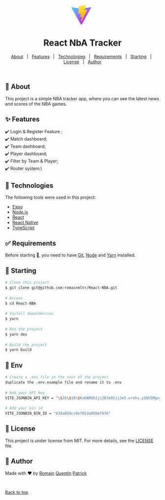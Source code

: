 <div align="center" id="top"> 
  <img src="./public/vite.svg" alt="React Nba" />
  &#xa0;

</div>

<h1 align="center">React NbA Tracker</h1>

<p align="center">
  <a href="#dart-about">About</a> &#xa0; | &#xa0; 
  <a href="#sparkles-features">Features</a> &#xa0; | &#xa0;
  <a href="#rocket-technologies">Technologies</a> &#xa0; | &#xa0;
  <a href="#white_check_mark-requirements">Requirements</a> &#xa0; | &#xa0;
  <a href="#checkered_flag-starting">Starting</a> &#xa0; | &#xa0;
  <a href="#memo-license">License</a> &#xa0; | &#xa0;
  <a href="#memo-author" target="_blank">Author</a>
</p>

<br>

## :dart: About ##

This project is a simple NBA tracker app, where you can see the latest news and scores of the NBA games.

## :sparkles: Features ##

:heavy_check_mark: Login & Register Feature ;\
:heavy_check_mark: Match dashboard;\
:heavy_check_mark: Team dashboard;\
:heavy_check_mark: Player dashboard;\
:heavy_check_mark: Filter by Team & Player;\
:heavy_check_mark: Router system;\
## :rocket: Technologies ##

The following tools were used in this project:

- [Expo](https://expo.io/)
- [Node.js](https://nodejs.org/en/)
- [React](https://pt-br.reactjs.org/)
- [React Native](https://reactnative.dev/)
- [TypeScript](https://www.typescriptlang.org/)

## :white_check_mark: Requirements ##

Before starting :checkered_flag:, you need to have [Git](https://git-scm.com), [Node](https://nodejs.org/en/) and [Yarn](https://yarnpkg.com/) installed.

## :checkered_flag: Starting ##

```bash
# Clone this project
$ git clone git@github.com:romainmltr/React-NBA.git

# Access
$ cd React-NBA

# Install dependencies
$ yarn

# Run the project
$ yarn dev

# Build the project
$ yarn build
```
## :checkered_flag: Env ##

```bash
# Create a .env file in the root of the project
duplicate the .env.example file and rename it to .env

# Add your API key
VITE_JSONBIN_API_KEY = "\$2b\$10\$KuOAMdG1jiZBJe92jjJe5.vrohu.y3Qh5MguyGbdE6CwGfbGYxgQ2"

# Add your bin id
VITE_JSONBIN_BIN_ID = "63da859cc0e7653a056bf4f6"
```

## :memo: License ##

This project is under license from MIT. For more details, see the [LICENSE](LICENSE.md) file.


## :memo: Author ##
Made with :heart: by 
<a href="https://github.com/romainmltr" target="_blank">Romain</a>
<a href="https://github.com/QuentinDrouet" target="_blank">Quentin</a>
<a href="https://github.com/GrandEmpereur" target="_blank">Patrick</a>

&#xa0;

<a href="#top">Back to top</a>
